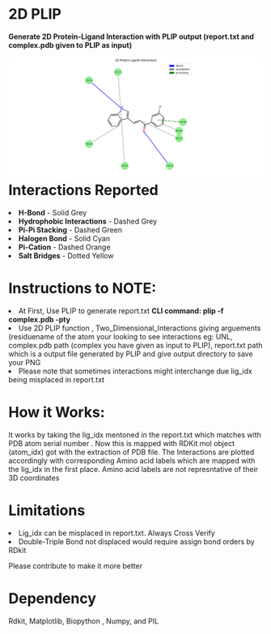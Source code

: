 # 2D PLIP
<p><b>Generate 2D Protein-Ligand Interaction with PLIP output (report.txt and complex.pdb given to PLIP as input)</b></p>
<img src="./Figure_1.png" alt="2D Interaction" width="800" align='left'>

# Interactions Reported
<li><b>H-Bond</b> - Solid Grey</li>
<li><b>Hydrophobic Interactions</b> - Dashed Grey</li>
<li><b>Pi-Pi Stacking</b> - Dashed Green</li>
<li><b>Halogen Bond</b> - Solid Cyan</li>
<li><b>Pi-Cation</b> - Dashed Orange</li>
<li><b>Salt Bridges</b> -  Dotted Yellow</li>

# Instructions to NOTE:

<li> At First, Use PLIP to generate report.txt <b>CLI command: plip -f complex.pdb -pty</b> </li>
<li> Use 2D PLIP function , Two_Dimensional_Interactions giving arguements (residuename of the atom your looking to see interactions eg: UNL, complex.pdb path (complex you have given as input to PLIP), report.txt path which is a output file generated by PLIP and give output directory to save your PNG</li>
<li>Please note that sometimes interactions might interchange due lig_idx being misplaced in report.txt</li>

# How it Works:

<p> It works by taking the lig_idx mentoned in the report.txt which matches with PDB atom serial number . Now this is mapped with RDKit mol object (atom_idx) got with the extraction of PDB file. The Interactions are plotted accordingly with corresponding Amino acid labels which are mapped with the lig_idx in the first place. Amino acid labels are not represntative of their 3D coordinates </p>

# Limitations

<li> Lig_idx can be misplaced in report.txt. Always Cross Verify</li>
<li> Double-Triple Bond not displaced would require assign bond orders by RDkit</li>
<p> Please contribute to make it more better</p>

# Dependency
Rdkit, Matplotlib, Biopython , Numpy, and PIL
